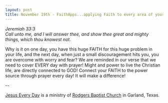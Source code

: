 ```yaml
---
layout: post
title: November 19th - FaithApps...applying Faith to every area of your
---
```


_Jeremiah 33:3  
Call unto me, and I will answer thee, and show thee great and mighty
things, which thou knowest not._

Why is it on one day, you have this huge FAITH for this huge
problem in your life, and the next day, when just a small
discouragement hits you, you are overcome with worry and fear? We are
reminded in our verse that we need to cover EVERY day with prayer!
Might and power to live the Christian life, are directly connected to
GOD! Connect your FAITH to the power source through prayer every day!
It will make a difference!

 --

<a href=http://jesuseveryday.net>Jesus Every Day</a> is a ministry of <a href=http://rodgersbaptist.net>Rodgers Baptist Church</a> in Garland, Texas.
